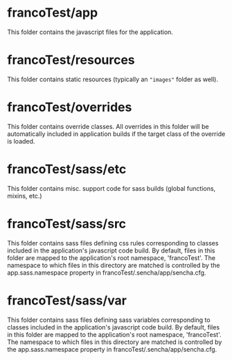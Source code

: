 # francoTest/app

This folder contains the javascript files for the application.

# francoTest/resources

This folder contains static resources (typically an `"images"` folder as well).

# francoTest/overrides

This folder contains override classes. All overrides in this folder will be 
automatically included in application builds if the target class of the override
is loaded.

# francoTest/sass/etc

This folder contains misc. support code for sass builds (global functions, 
mixins, etc.)

# francoTest/sass/src

This folder contains sass files defining css rules corresponding to classes
included in the application's javascript code build.  By default, files in this 
folder are mapped to the application's root namespace, 'francoTest'. The
namespace to which files in this directory are matched is controlled by the
app.sass.namespace property in francoTest/.sencha/app/sencha.cfg. 

# francoTest/sass/var

This folder contains sass files defining sass variables corresponding to classes
included in the application's javascript code build.  By default, files in this 
folder are mapped to the application's root namespace, 'francoTest'. The
namespace to which files in this directory are matched is controlled by the
app.sass.namespace property in francoTest/.sencha/app/sencha.cfg. 
